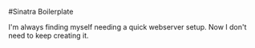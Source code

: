 #Sinatra Boilerplate

I'm always finding myself needing a quick webserver setup. Now I don't need to keep creating it.
